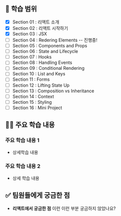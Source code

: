 <!-- 
  PR Title은 다음 형식을 따라 주세요!
  [{i}W{j}D] {학습 주제}
  i : 주차, j : 일차, {학습 범위} : 실제 학습 범위
  ex) [3W1D] 처음 만나는 리액트 Section 0~2
-->

## 📌 학습 범위
<!-- 본인의 학습 범위에 맞게 수정해주세요! (누적 체크해주면 됩니다!) -->
<!-- checked : [X], unchecked : [ ] -->
<!-- 진행 중인 곳은 -- 진행 중!으로 작성해주세요 --> 
- [X] Section 01 : 리액트 소개
- [X] Section 02 : 리액트 시작하기
- [X] Section 03 : JSX 
- [ ] Section 04 : Redering Elements -- 진행중!
- [ ] Section 05 : Components and Props
- [ ] Section 06 : State and Lifecycle
- [ ] Section 07 : Hooks
- [ ] Section 08 : Handling Events
- [ ] Section 09 : Conditional Rendering
- [ ] Section 10 : List and Keys
- [ ] Section 11 : Forms
- [ ] Section 12 : Lifting State Up
- [ ] Section 13 : Composition vs Inheritance
- [ ] Section 14 : Context
- [ ] Section 15 : Styling
- [ ] Section 16 : Mini Project

## 👩‍💻 주요 학습 내용
<!-- 학습 내용 중 특히 중요하게 생각되는 점이 있다면 간단히 작성해주세요! -->
### 주요 학습 내용 1
- 상세학습 내용

### 주요 학습 내용 2
- 상세 학습 내용

## ✅ 팀원들에게 궁금한 점
<!-- 이번 학습 범위 내에서 궁금하거나 의문이 들었던 점이 있다면 작성해주세요 -->
- **리액트에서 궁금한 점**
이런 이런 부분 궁금하지 않았나요?

